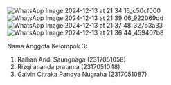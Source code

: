 ![WhatsApp Image 2024-12-13 at 21 34 16_c50cf000](https://github.com/user-attachments/assets/b652d43d-70f5-4799-8131-65515d58887a)
![WhatsApp Image 2024-12-13 at 21 39 06_922069dd](https://github.com/user-attachments/assets/9bc69e6c-c17e-46a0-8083-6cea11e8edec)
![WhatsApp Image 2024-12-13 at 21 37 48_327b3a33](https://github.com/user-attachments/assets/8b8be56d-d03e-415c-a74a-800b04c13459)
![WhatsApp Image 2024-12-13 at 21 36 44_459407b8](https://github.com/user-attachments/assets/08d8c50e-2aab-4669-a41c-f391dd02301a)


Nama Anggota Kelompok 3:
1. Raihan Andi Saungnaga (2317051058)
2. Rizqi ananda pratama (2317051048)
3. Galvin Citraka Pandya Nugraha (2317051087)
